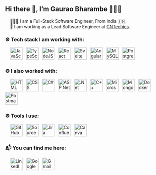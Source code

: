 ## Hi there 👋, I’m  Gaurao Bharambe 👩🏻‍💻
&nbsp;&nbsp;&nbsp; 👩🏻‍💻 I am a Full-Stack Software Engineer, From India 🇮🇳. <br/>
&nbsp;&nbsp;&nbsp; 🏢 I am working as a Lead Software Engineer at [CNTechies](https://www.cntechies.com/).

### ⚙ Tech stack I am working with:
&nbsp;&nbsp;&nbsp;
<img src="https://github.com/gauraobharambe/gauraobharambe/assets/69198127/d2839ce8-c6f7-4c60-a31f-6cbd11075a4a" alt="JavaScript" title="JavaScript" height="40px" width="40px" />&nbsp;&nbsp;
<img src="https://github.com/gauraobharambe/gauraobharambe/assets/69198127/692dcebf-584a-44bd-b0be-95df2530fc01" alt="TypeScript" title="TypeScript" height="40px" width="40px" />&nbsp;&nbsp;
<img src="https://github.com/gauraobharambe/gauraobharambe/assets/69198127/feb44898-902b-4e0d-9807-51fad8a6b878" alt="NodeJS" title="NodeJS" height="40px" width="40px" />&nbsp;&nbsp;
<img src="https://github.com/gauraobharambe/gauraobharambe/assets/69198127/7c702a90-8f3f-432f-9ca4-279a39f9cb56" alt="React" title="React" height="40px" width="40px" />&nbsp;&nbsp;
<img src="https://github.com/gauraobharambe/gauraobharambe/assets/69198127/2f7d5eaa-71cc-4ecd-8b40-517c34a1ef04" alt="Svelte" title="Svelte" height="40px" width="40px" />&nbsp;&nbsp;
<img src="https://github.com/gauraobharambe/gauraobharambe/assets/69198127/ca6b9e80-732e-4a90-b5d5-2604c6711020" alt="Angular" title="Angular" height="40px" width="40px" />&nbsp;&nbsp;
<img src="https://github.com/gauraobharambe/gauraobharambe/assets/69198127/1a01c612-4ea5-41b1-8a3a-12c0b35b06c2" alt="MySQL" title="MySQL" height="40px" width="40px" />&nbsp;&nbsp;
<img src="https://github.com/gauraobharambe/gauraobharambe/assets/69198127/62642d01-c0e3-488c-9e90-30ef490acc17" alt="PostgreSQL" title="PostgreSQL" height="40px" width="40px" />&nbsp;&nbsp;

### ⚙ I also worked with:
&nbsp;&nbsp;&nbsp;
<img src="https://github.com/gauraobharambe/gauraobharambe/assets/69198127/11cdf1cd-7503-45de-ba9c-f317a273c429" alt="HTML" title="HTML" height="40px" width="40px" />&nbsp;&nbsp;
<img src="https://github.com/gauraobharambe/gauraobharambe/assets/69198127/a1d63e21-c1fc-47c2-822d-14413b2745de" alt="CSS" title="CSS" height="40px" width="40px" />&nbsp;&nbsp;
<img src="https://github.com/gauraobharambe/gauraobharambe/assets/69198127/dd696036-c159-4fb1-8572-cbc42f9a8391" alt="C#" title="C#" height="40px" width="40px" />&nbsp;&nbsp;
<img src="https://github.com/gauraobharambe/gauraobharambe/assets/69198127/4a50f278-6270-44ee-bdfa-0a40840bd4e0" alt="ASP.Net" title="ASP.Net" height="40px" width="40px" />&nbsp;&nbsp;
<img src="https://github.com/gauraobharambe/gauraobharambe/assets/69198127/c7010b12-7cd9-44cf-b533-a2a575582970" alt=".Net Core" title=".Net Core" height="40px" width="40px" />&nbsp;&nbsp;
<img src="https://github.com/gauraobharambe/gauraobharambe/assets/69198127/04979d59-39b5-4352-b76a-77be7d386c4f" alt="C++" title="C++" height="40px" width="40px" />&nbsp;&nbsp;
<img src="https://github.com/gauraobharambe/gauraobharambe/assets/69198127/fec3a8f7-d5b2-44bb-bf3e-3cf35e2f059c" alt="Microsoft SQL Server" title="Microsoft SQL Server" height="40px" width="40px" />&nbsp;&nbsp;
<img src="https://github.com/gauraobharambe/gauraobharambe/assets/69198127/cc43c90c-49dd-4002-ae5a-dc2baac8591e" alt="MongoDB" title="MongoDB" height="40px" width="40px" />&nbsp;&nbsp;
<img src="https://github.com/gauraobharambe/gauraobharambe/assets/69198127/995d3f2b-a4b0-43d5-9ad6-aa6964623e1f" alt="Docker" title="Docker" height="40px" width="40px" />&nbsp;&nbsp;
<img src="https://github.com/gauraobharambe/gauraobharambe/assets/69198127/7e438a6e-308a-4937-b356-af0cef5459e5" alt="Postman" title="Postman" height="40px" width="40px" />&nbsp;&nbsp;

### ⚙ Tools I use:
&nbsp;&nbsp;&nbsp;
<img src="https://github.com/gauraobharambe/gauraobharambe/assets/69198127/62b42f01-58e0-492b-8700-9395aabdc669" alt="GitHub" title="GitHub" height="40px" width="40px" />&nbsp;&nbsp;
<img src="https://github.com/gauraobharambe/gauraobharambe/assets/69198127/dee94a1e-2203-488d-9ca6-4009b444c7f2" alt="SourceTree" title="SourceTree" height="40px" width="40px" />&nbsp;&nbsp;
<img src="https://github.com/gauraobharambe/gauraobharambe/assets/69198127/76baefc6-dfc9-43a7-9b40-40d1d7109231" alt="Jira" title="Jira" height="40px" width="40px" />&nbsp;&nbsp;
<img src="https://github.com/gauraobharambe/gauraobharambe/assets/69198127/fc582933-9190-41c7-abf2-1c3aaa53bff6" alt="Confluence" title="Confluence" height="40px" width="40px" />&nbsp;&nbsp;
<img src="https://github.com/gauraobharambe/gauraobharambe/assets/69198127/1b44e09d-8825-40b3-93d9-0473d062a722" alt="Canva" title="Canva" height="40px" width="40px" />&nbsp;&nbsp;


### 📬 You can find me here:
&nbsp;&nbsp;&nbsp;
<a href="https://www.linkedin.com/in/gauraobharambe" title="LinkedIn - Gaurao Bharambe" ><img src="https://github.com/gauraobharambe/gauraobharambe/assets/69198127/853cd3bc-dc01-45cf-bbb6-47a1b80634c6" alt="LinkedIn" style="width:40px;height:40px" /></a> &nbsp;
<a href="https://sites.google.com/view/gauraobharambe" title="Website - Gaurao Bharambe - Full-Stack Engineer" ><img src="https://github.com/gauraobharambe/gauraobharambe/assets/69198127/6a1058bf-2b96-4062-b7c2-e1eb62235c47" alt="Google Site - Gaurao Bharambe" style="width:40px;height:40px" /></a> &nbsp;
<a href="mailto:gaurao7793@gmail.com" title="Gmail" ><img src="https://github.com/gauraobharambe/gauraobharambe/assets/69198127/9ac7db4e-1325-4a94-ab65-5301b4873157" alt="Gmail" style="width:40px;height:40px" /></a>


<!--
**gauraobharambe/gauraobharambe** is a ✨ _special_ ✨ repository because its `README.md` (this file) appears on your GitHub profile.

Here are some ideas to get you started:

- 🔭 I’m currently working on ...
- 🌱 I’m currently learning ...
- 👯 I’m looking to collaborate on ...
- 🤔 I’m looking for help with ...
- 💬 Ask me about ...
- 📫 How to reach me: ...
- 😄 Pronouns: ...
- ⚡ Fun fact: ...
-->

